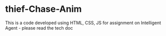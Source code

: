 # thief-Chase-Anim
This is a code developed using HTML, CSS, JS for assignment on Intelligent Agent  - please read the tech doc 
